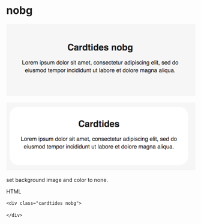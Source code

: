 # nobg

![nobg - with no background](../.gitbook/assets/screen-shot-2020-02-05-at-00.57.02.png)

![with background](../.gitbook/assets/screen-shot-2020-02-05-at-00.57.11.png)

set background image and color to none.

HTML

```markup
<div class="cardtides nobg">

</div>
```

